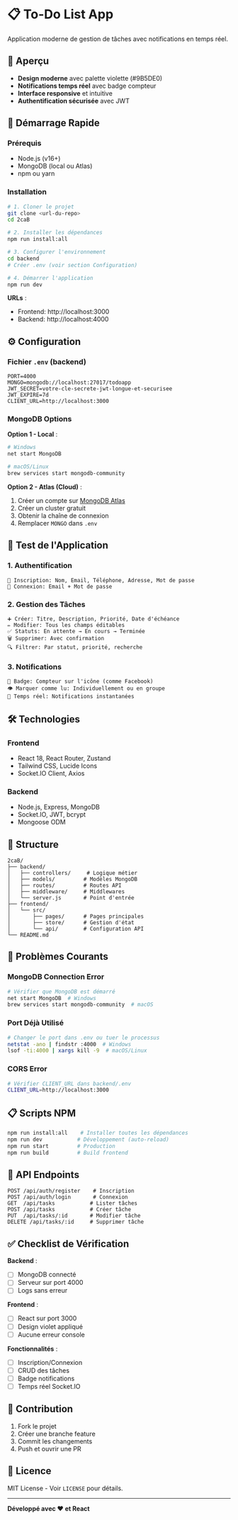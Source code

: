 # 📋 To-Do List App

Application moderne de gestion de tâches avec notifications en temps réel.

## 🎨 Aperçu

- **Design moderne** avec palette violette (#9B5DE0)
- **Notifications temps réel** avec badge compteur
- **Interface responsive** et intuitive
- **Authentification sécurisée** avec JWT

## 🚀 Démarrage Rapide

### Prérequis
- Node.js (v16+)
- MongoDB (local ou Atlas)
- npm ou yarn

### Installation

```bash
# 1. Cloner le projet
git clone <url-du-repo>
cd 2caB

# 2. Installer les dépendances
npm run install:all

# 3. Configurer l'environnement
cd backend
# Créer .env (voir section Configuration)

# 4. Démarrer l'application
npm run dev
```

**URLs** :
- Frontend: http://localhost:3000
- Backend: http://localhost:4000

## ⚙️ Configuration

### Fichier `.env` (backend)

```env
PORT=4000
MONGO=mongodb://localhost:27017/todoapp
JWT_SECRET=votre-cle-secrete-jwt-longue-et-securisee
JWT_EXPIRE=7d
CLIENT_URL=http://localhost:3000
```

### MongoDB Options

**Option 1 - Local** :
```bash
# Windows
net start MongoDB

# macOS/Linux  
brew services start mongodb-community
```

**Option 2 - Atlas (Cloud)** :
1. Créer un compte sur [MongoDB Atlas](https://www.mongodb.com/atlas)
2. Créer un cluster gratuit
3. Obtenir la chaîne de connexion
4. Remplacer `MONGO` dans `.env`

## 🧪 Test de l'Application

### 1. Authentification
```
📝 Inscription: Nom, Email, Téléphone, Adresse, Mot de passe
🔐 Connexion: Email + Mot de passe
```

### 2. Gestion des Tâches
```
➕ Créer: Titre, Description, Priorité, Date d'échéance
✏️ Modifier: Tous les champs éditables
✅ Statuts: En attente → En cours → Terminée
🗑️ Supprimer: Avec confirmation
🔍 Filtrer: Par statut, priorité, recherche
```

### 3. Notifications
```
🔔 Badge: Compteur sur l'icône (comme Facebook)
👁️ Marquer comme lu: Individuellement ou en groupe
📱 Temps réel: Notifications instantanées
```

## 🛠️ Technologies

### Frontend
- React 18, React Router, Zustand
- Tailwind CSS, Lucide Icons
- Socket.IO Client, Axios

### Backend  
- Node.js, Express, MongoDB
- Socket.IO, JWT, bcrypt
- Mongoose ODM

## 📁 Structure

```
2caB/
├── backend/
│   ├── controllers/     # Logique métier
│   ├── models/         # Modèles MongoDB  
│   ├── routes/         # Routes API
│   ├── middleware/     # Middlewares
│   └── server.js       # Point d'entrée
├── frontend/
│   └── src/
│       ├── pages/      # Pages principales
│       ├── store/      # Gestion d'état
│       └── api/        # Configuration API
└── README.md
```

## 🐛 Problèmes Courants

### MongoDB Connection Error
```bash
# Vérifier que MongoDB est démarré
net start MongoDB  # Windows
brew services start mongodb-community  # macOS
```

### Port Déjà Utilisé
```bash
# Changer le port dans .env ou tuer le processus
netstat -ano | findstr :4000  # Windows
lsof -ti:4000 | xargs kill -9  # macOS/Linux
```

### CORS Error
```bash
# Vérifier CLIENT_URL dans backend/.env
CLIENT_URL=http://localhost:3000
```

## 📋 Scripts NPM

```bash
npm run install:all    # Installer toutes les dépendances
npm run dev           # Développement (auto-reload)
npm run start         # Production
npm run build         # Build frontend
```

## 🎯 API Endpoints

```
POST /api/auth/register    # Inscription
POST /api/auth/login       # Connexion
GET  /api/tasks           # Lister tâches
POST /api/tasks           # Créer tâche
PUT  /api/tasks/:id       # Modifier tâche
DELETE /api/tasks/:id     # Supprimer tâche
```

## ✅ Checklist de Vérification

**Backend** :
- [ ] MongoDB connecté
- [ ] Serveur sur port 4000
- [ ] Logs sans erreur

**Frontend** :
- [ ] React sur port 3000  
- [ ] Design violet appliqué
- [ ] Aucune erreur console

**Fonctionnalités** :
- [ ] Inscription/Connexion
- [ ] CRUD des tâches
- [ ] Badge notifications
- [ ] Temps réel Socket.IO

## 🤝 Contribution

1. Fork le projet
2. Créer une branche feature
3. Commit les changements  
4. Push et ouvrir une PR

## 📄 Licence

MIT License - Voir `LICENSE` pour détails.

---

**Développé avec ❤️ et React**